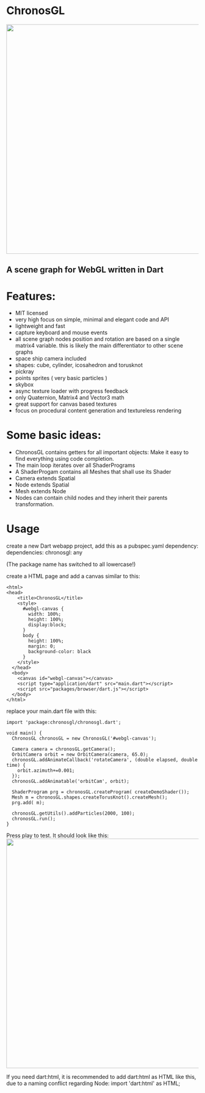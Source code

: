 ChronosGL
=========

<img src="http://i.imgur.com/JkaU6LF.png" style="width: 600px;"/>

A scene graph for WebGL written in Dart
---------------------------------------

# Features:

* MIT licensed
* very high focus on simple, minimal and elegant code and API
* lightweight and fast
* capture keyboard and mouse events
* all scene graph nodes position and rotation are based on a single matrix4 variable.
  this is likely the main differentiator to other scene graphs
* space ship camera included
* shapes: cube, cylinder, icosahedron and torusknot
* pickray
* points sprites ( very basic particles )
* skybox
* async texture loader with progress feedback
* only Quaternion, Matrix4 and Vector3 math
* great support for canvas based textures
* focus on procedural content generation and textureless rendering



# Some basic ideas:

* ChronosGL contains getters for all important objects: Make it easy to find everything using code completion.
* The main loop iterates over all ShaderPrograms
* A ShaderProgam contains all Meshes that shall use its Shader
* Camera extends Spatial
* Node extends Spatial
* Mesh extends Node
* Nodes can contain child nodes and they inherit their parents transformation.

# Usage

create a new Dart webapp project, add this as a pubspec.yaml dependency:
dependencies:
  chronosgl: any

(The package name has switched to all lowercase!)

create a HTML page and add a canvas similar to this:

	<html>
	<head>
	    <title>ChronosGL</title>
	    <style>
	      #webgl-canvas {
	        width: 100%;
	        height: 100%;
	        display:block;
	      }
	      body {
	        height: 100%;
	        margin: 0;
	        background-color: black
	      }
	    </style>
	  </head>
	  <body>
	    <canvas id="webgl-canvas"></canvas>
	    <script type="application/dart" src="main.dart"></script>
	    <script src="packages/browser/dart.js"></script>
	  </body>
	</html>

replace your main.dart file with this:

	import 'package:chronosgl/chronosgl.dart';
	
	void main() {
	  ChronosGL chronosGL = new ChronosGL('#webgl-canvas');
      
	  Camera camera = chronosGL.getCamera();
	  OrbitCamera orbit = new OrbitCamera(camera, 65.0);
	  chronosGL.addAnimateCallback('rotateCamera', (double elapsed, double time) {
	    orbit.azimuth+=0.001;
	  });
	  chronosGL.addAnimatable('orbitCam', orbit);
	  
	  ShaderProgram prg = chronosGL.createProgram( createDemoShader());
	  Mesh m = chronosGL.shapes.createTorusKnot().createMesh();
	  prg.add( m);
      
	  chronosGL.getUtils().addParticles(2000, 100);
	  chronosGL.run();
	}

Press play to test. It should look like this:  
<img src="http://i.imgur.com/Zb1XyCG.png" style="width: 600px;"/>

If you need dart:html, it is recommended to add dart:html as HTML like this, due to a naming conflict regarding Node:
import 'dart:html' as HTML;


